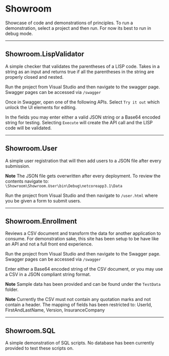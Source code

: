 # Showroom

Showcase of code and demonstrations of principles. To run a demonstration, select a project and then run. For now its best to run in debug mode.

------

## Showroom.LispValidator

A simple checker that validates the parentheses of a LISP code.  Takes in a string as an input and returns true if all the parentheses in the string are properly closed and nested.

Run the project from Visual Studio and then navigate to the swagger page. Swagger pages can be accessed via `/swagger`

Once in Swagger, open one of the following APIs. Select `Try it out` which unlock the UI elements for editing.

In the fields you may enter either a valid JSON string or a Base64 encoded string for testing. Selecting `Execute` will create the API call and the LISP code will be validated.

------

## Showroom.User

A simple user registration that will then add users to a JSON file after every submission.

**Note** The JSON file gets overwritten after every deployment. To review the contents navigate to: `\Showroom\Showroom.User\bin\Debug\netcoreapp3.1\Data` 

Run the project from Visual Studio and then navigate to `/user.html` where you be given a form to submit users.

------

## Showroom.Enrollment

Reviews a CSV document and transform the data for another application to consume. For demonstration sake, this site has been setup to be have like an API and not a full front end experience.

Run the project from Visual Studio and then navigate to the Swagger page. Swagger pages can be accessed via `/swagger`

Enter either a Base64 encoded string of the CSV document, or you may use a CSV in a JSON compliant string format.

**Note** Sample data has been provided and can be found under the `TestData` folder.

**Note** Currently the CSV must not contain any quotation marks and not contain a header. The mapping of fields has been restricted to: UserId, FirstAndLastName, Version, InsuranceCompany

------

## Showroom.SQL

A simple demonstration of SQL scripts. No database has been currently provided to test these scripts on.



